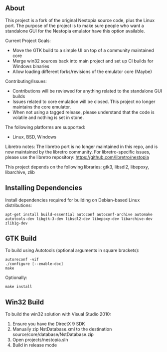 ## About
This project is a fork of the original Nestopia source code, plus the 
Linux port. The purpose of the project is to make sure people who want
a standalone GUI for the Nestopia emulator have this option available.

Current Project Goals:
* Move the GTK build to a simple UI on top of a community maintained core
* Merge win32 sources back into main project and set up CI builds for Windows binaries
* Allow loading different forks/revisions of the emulator core (Maybe)

Contributing/Issues:
* Contributions will be reviewed for anything related to the standalone GUI builds
* Issues related to core emulation will be closed. This project no longer maintains the core emulator.
* When not using a tagged release, please understand that the code is volatile and nothing is set in stone.

The following platforms are supported:
* Linux, BSD, Windows

Libretro notes:
The libretro port is no longer maintained in this repo, and is now maintained by the
libretro community. For libretro-specific issues, please use the libretro repository:
https://github.com/libretro/nestopia

This project depends on the following libraries:
gtk3, libsdl2, libepoxy, libarchive, zlib

## Installing Dependencies
Install dependencies required for building on Debian-based Linux distributions:
```
apt-get install build-essential autoconf autoconf-archive automake autotools-dev libgtk-3-dev libsdl2-dev libepoxy-dev libarchive-dev zlib1g-dev
```

## GTK Build
To build using Autotools (optional arguments in square brackets):
```
autoreconf -vif
./configure [--enable-doc]
make
```
Optionally:
```
make install
```
## Win32 Build
To build the win32 solution with Visual Studio 2010:
1. Ensure you have the DirectX 9 SDK
2. Manually zip NstDatabase.xml to the destination source/core/database/NstDatabase.zip
3. Open projects/nestopia.sln
4. Build in release mode

